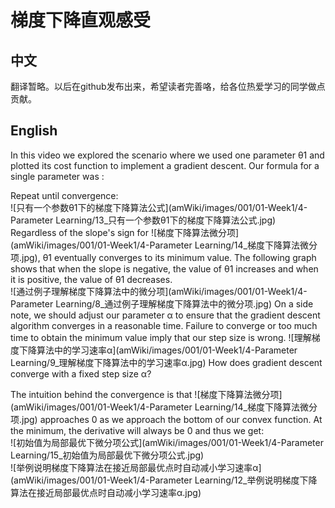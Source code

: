 # 梯度下降直观感受
## 中文
翻译暂略。以后在github发布出来，希望读者完善咯，给各位热爱学习的同学做点贡献。
## English
In this video we explored the scenario where we used one parameter θ1 and plotted its cost function to implement a gradient descent. Our formula for a single parameter was :

Repeat until convergence:  
![只有一个参数θ1下的梯度下降算法公式](amWiki/images/001/01-Week1/4-Parameter Learning/13_只有一个参数θ1下的梯度下降算法公式.jpg)  
Regardless of the slope's sign for ![梯度下降算法微分项](amWiki/images/001/01-Week1/4-Parameter Learning/14_梯度下降算法微分项.jpg), θ1 eventually converges to its minimum value. The following graph shows that when the slope is negative, the value of θ1 increases and when it is positive, the value of θ1 decreases.  
![通过例子理解梯度下降算法中的微分项](amWiki/images/001/01-Week1/4-Parameter Learning/8_通过例子理解梯度下降算法中的微分项.jpg)
On a side note, we should adjust our parameter α to ensure that the gradient descent algorithm converges in a reasonable time. Failure to converge or too much time to obtain the minimum value imply that our step size is wrong.
![理解梯度下降算法中的学习速率α](amWiki/images/001/01-Week1/4-Parameter Learning/9_理解梯度下降算法中的学习速率α.jpg)
How does gradient descent converge with a fixed step size α?

The intuition behind the convergence is that  ![梯度下降算法微分项](amWiki/images/001/01-Week1/4-Parameter Learning/14_梯度下降算法微分项.jpg) approaches 0 as we approach the bottom of our convex function. At the minimum, the derivative will always be 0 and thus we get:  
![初始值为局部最优下微分项公式](amWiki/images/001/01-Week1/4-Parameter Learning/15_初始值为局部最优下微分项公式.jpg)  
![举例说明梯度下降算法在接近局部最优点时自动减小学习速率α](amWiki/images/001/01-Week1/4-Parameter Learning/12_举例说明梯度下降算法在接近局部最优点时自动减小学习速率α.jpg)
